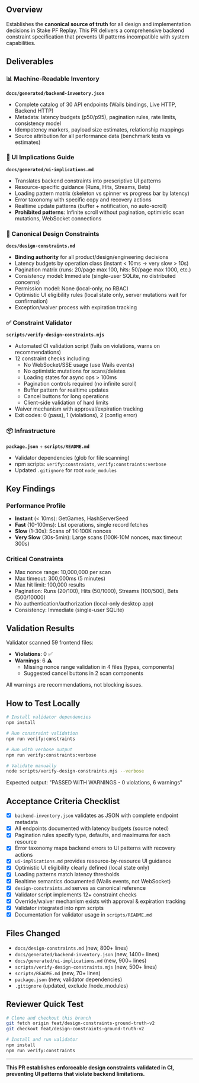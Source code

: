 ## Overview

Establishes the **canonical source of truth** for all design and implementation decisions in Stake PF Replay. This PR delivers a comprehensive backend constraint specification that prevents UI patterns incompatible with system capabilities.

## Deliverables

### 📊 Machine-Readable Inventory
**`docs/generated/backend-inventory.json`**
- Complete catalog of 30 API endpoints (Wails bindings, Live HTTP, Backend HTTP)
- Metadata: latency budgets (p50/p95), pagination rules, rate limits, consistency model
- Idempotency markers, payload size estimates, relationship mappings
- Source attribution for all performance data (benchmark tests vs estimates)

### 📖 UI Implications Guide
**`docs/generated/ui-implications.md`**
- Translates backend constraints into prescriptive UI patterns
- Resource-specific guidance (Runs, Hits, Streams, Bets)
- Loading pattern matrix (skeleton vs spinner vs progress bar by latency)
- Error taxonomy with specific copy and recovery actions
- Realtime update patterns (buffer + notification, no auto-scroll)
- **Prohibited patterns**: Infinite scroll without pagination, optimistic scan mutations, WebSocket connections

### 📜 Canonical Design Constraints
**`docs/design-constraints.md`**
- **Binding authority** for all product/design/engineering decisions
- Latency budgets by operation class (instant < 10ms → very slow > 10s)
- Pagination matrix (runs: 20/page max 100, hits: 50/page max 1000, etc.)
- Consistency model: Immediate (single-user SQLite, no distributed concerns)
- Permission model: None (local-only, no RBAC)
- Optimistic UI eligibility rules (local state only, server mutations wait for confirmation)
- Exception/waiver process with expiration tracking

### ✅ Constraint Validator
**`scripts/verify-design-constraints.mjs`**
- Automated CI validation script (fails on violations, warns on recommendations)
- 12 constraint checks including:
  - No WebSocket/SSE usage (use Wails events)
  - No optimistic mutations for scans/deletes
  - Loading states for async ops > 100ms
  - Pagination controls required (no infinite scroll)
  - Buffer pattern for realtime updates
  - Cancel buttons for long operations
  - Client-side validation of hard limits
- Waiver mechanism with approval/expiration tracking
- Exit codes: 0 (pass), 1 (violations), 2 (config error)

### 📦 Infrastructure
**`package.json`** + **`scripts/README.md`**
- Validator dependencies (glob for file scanning)
- npm scripts: `verify:constraints`, `verify:constraints:verbose`
- Updated `.gitignore` for root `node_modules`

## Key Findings

### Performance Profile
- **Instant** (< 10ms): GetGames, HashServerSeed
- **Fast** (10-100ms): List operations, single record fetches
- **Slow** (1-30s): Scans of 1K-100K nonces
- **Very Slow** (30s-5min): Large scans (100K-10M nonces, max timeout 300s)

### Critical Constraints
- Max nonce range: 10,000,000 per scan
- Max timeout: 300,000ms (5 minutes)
- Max hit limit: 100,000 results
- Pagination: Runs (20/100), Hits (50/1000), Streams (100/500), Bets (500/10000)
- No authentication/authorization (local-only desktop app)
- Consistency: Immediate (single-user SQLite)

## Validation Results

Validator scanned 59 frontend files:
- **Violations**: 0 ✅
- **Warnings**: 6 ⚠️
  - Missing nonce range validation in 4 files (types, components)
  - Suggested cancel buttons in 2 scan components

All warnings are recommendations, not blocking issues.

## How to Test Locally

```bash
# Install validator dependencies
npm install

# Run constraint validation
npm run verify:constraints

# Run with verbose output
npm run verify:constraints:verbose

# Validate manually
node scripts/verify-design-constraints.mjs --verbose
```

Expected output: "PASSED WITH WARNINGS - 0 violations, 6 warnings"

## Acceptance Criteria Checklist

- [x] `backend-inventory.json` validates as JSON with complete endpoint metadata
- [x] All endpoints documented with latency budgets (source noted)
- [x] Pagination rules specify type, defaults, and maximums for each resource
- [x] Error taxonomy maps backend errors to UI patterns with recovery actions
- [x] `ui-implications.md` provides resource-by-resource UI guidance
- [x] Optimistic UI eligibility clearly defined (local state only)
- [x] Loading patterns match latency thresholds
- [x] Realtime semantics documented (Wails events, not WebSocket)
- [x] `design-constraints.md` serves as canonical reference
- [x] Validator script implements 12+ constraint checks
- [x] Override/waiver mechanism exists with approval & expiration tracking
- [x] Validator integrated into npm scripts
- [x] Documentation for validator usage in `scripts/README.md`

## Files Changed

- `docs/design-constraints.md` (new, 800+ lines)
- `docs/generated/backend-inventory.json` (new, 1400+ lines)
- `docs/generated/ui-implications.md` (new, 900+ lines)
- `scripts/verify-design-constraints.mjs` (new, 500+ lines)
- `scripts/README.md` (new, 70+ lines)
- `package.json` (new, validator dependencies)
- `.gitignore` (updated, exclude /node_modules)

## Reviewer Quick Test

```bash
# Clone and checkout this branch
git fetch origin feat/design-constraints-ground-truth-v2
git checkout feat/design-constraints-ground-truth-v2

# Install and run validator
npm install
npm run verify:constraints
```

---

**This PR establishes enforceable design constraints validated in CI, preventing UI patterns that violate backend limitations.**
